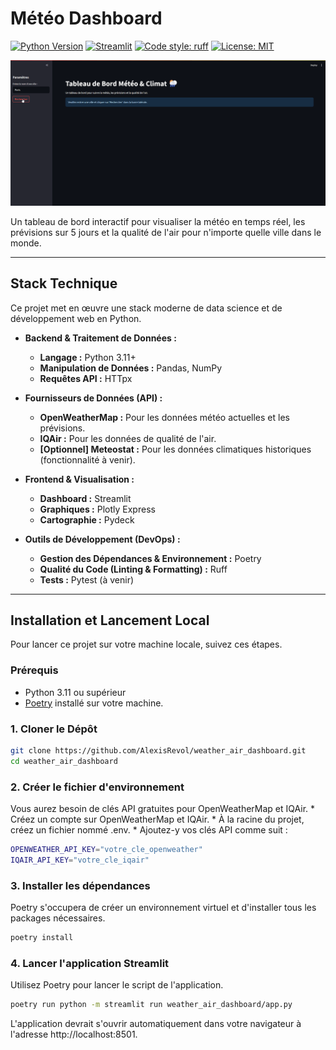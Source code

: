 # Météo Dashboard

[![Python Version](https://img.shields.io/badge/Python-3.11+-blue.svg)](https://www.python.org/downloads/)
[![Streamlit](https://img.shields.io/badge/Framework-Streamlit-red.svg)](https://streamlit.io)
[![Code style: ruff](https://img.shields.io/endpoint?url=https://raw.githubusercontent.com/astral-sh/ruff/main/assets/badge/v2.json)](https://github.com/astral-sh/ruff)
[![License: MIT](https://img.shields.io/badge/License-MIT-yellow.svg)](https://opensource.org/licenses/MIT)

![Aperçu du Dashboard](https://raw.githubusercontent.com/AlexisRevol/weather_air_dashboard/main/.github/assets/demo_weather.gif)

Un tableau de bord interactif pour visualiser la météo en temps réel, les prévisions sur 5 jours et la qualité de l'air pour n'importe quelle ville dans le monde.

---


## Stack Technique

Ce projet met en œuvre une stack moderne de data science et de développement web en Python.

*   **Backend & Traitement de Données :**
    *   **Langage :** Python 3.11+
    *   **Manipulation de Données :** Pandas, NumPy
    *   **Requêtes API :** HTTpx

*   **Fournisseurs de Données (API) :**
    *   **OpenWeatherMap :** Pour les données météo actuelles et les prévisions.
    *   **IQAir :** Pour les données de qualité de l'air.
    *   **[Optionnel] Meteostat :** Pour les données climatiques historiques (fonctionnalité à venir).

*   **Frontend & Visualisation :**
    *   **Dashboard :** Streamlit
    *   **Graphiques :** Plotly Express
    *   **Cartographie :** Pydeck

*   **Outils de Développement (DevOps) :**
    *   **Gestion des Dépendances & Environnement :** Poetry
    *   **Qualité du Code (Linting & Formatting) :** Ruff
    *   **Tests :** Pytest (à venir)

---

## Installation et Lancement Local

Pour lancer ce projet sur votre machine locale, suivez ces étapes.

### Prérequis

*   Python 3.11 ou supérieur
*   [Poetry](https://python-poetry.org/docs/#installation) installé sur votre machine.

### 1. Cloner le Dépôt

```bash
git clone https://github.com/AlexisRevol/weather_air_dashboard.git
cd weather_air_dashboard
```

### 2. Créer le fichier d'environnement

Vous aurez besoin de clés API gratuites pour OpenWeatherMap et IQAir.
    * Créez un compte sur OpenWeatherMap et IQAir.
    * À la racine du projet, créez un fichier nommé .env.
    * Ajoutez-y vos clés API comme suit :

```bash
OPENWEATHER_API_KEY="votre_cle_openweather"
IQAIR_API_KEY="votre_cle_iqair"
```

### 3. Installer les dépendances

Poetry s'occupera de créer un environnement virtuel et d'installer tous les packages nécessaires.

```bash
poetry install
```

### 4. Lancer l'application Streamlit

Utilisez Poetry pour lancer le script de l'application.

```bash
poetry run python -m streamlit run weather_air_dashboard/app.py
```

L'application devrait s'ouvrir automatiquement dans votre navigateur à l'adresse http://localhost:8501.